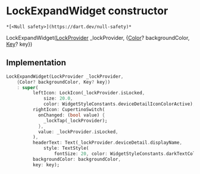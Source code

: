 


# LockExpandWidget constructor




    *[<Null safety>](https://dart.dev/null-safety)*



LockExpandWidget([LockProvider](../../providers_lock_provider/LockProvider-class.md) _lockProvider, {[Color](https://api.flutter.dev/flutter/dart-ui/Color-class.html)? backgroundColor, [Key](https://api.flutter.dev/flutter/foundation/Key-class.html)? key})





## Implementation

```dart
LockExpandWidget(LockProvider _lockProvider,
    {Color? backgroundColor, Key? key})
    : super(
          leftIcon: LockIcon(_lockProvider.isLocked,
              size: 20.0,
              color: WidgetStyleConstants.deviceDetailIconColorActive),
          rightIcon: CupertinoSwitch(
            onChanged: (bool value) {
              _lockTap(_lockProvider);
            },
            value: _lockProvider.isLocked,
          ),
          headerText: Text(_lockProvider.deviceDetail.displayName,
              style: TextStyle(
                  fontSize: 20, color: WidgetStyleConstants.darkTextColor)),
          backgroundColor: backgroundColor,
          key: key);
```







